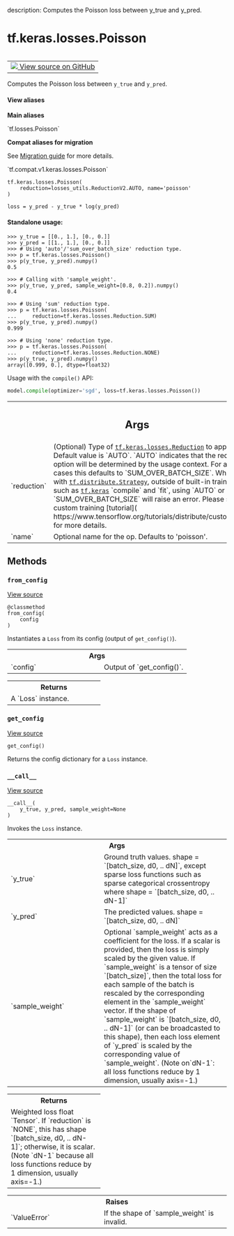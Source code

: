 description: Computes the Poisson loss between y_true and y_pred.

<div itemscope itemtype="http://developers.google.com/ReferenceObject">
<meta itemprop="name" content="tf.keras.losses.Poisson" />
<meta itemprop="path" content="Stable" />
<meta itemprop="property" content="__call__"/>
<meta itemprop="property" content="__init__"/>
<meta itemprop="property" content="from_config"/>
<meta itemprop="property" content="get_config"/>
</div>

# tf.keras.losses.Poisson

<!-- Insert buttons and diff -->

<table class="tfo-notebook-buttons tfo-api nocontent" align="left">
<td>
  <a target="_blank" href="https://github.com/tensorflow/tensorflow/blob/r2.4/tensorflow/python/keras/losses.py#L924-L976">
    <img src="https://www.tensorflow.org/images/GitHub-Mark-32px.png" />
    View source on GitHub
  </a>
</td>
</table>



Computes the Poisson loss between `y_true` and `y_pred`.

<section class="expandable">
  <h4 class="showalways">View aliases</h4>
  <p>
<b>Main aliases</b>
<p>`tf.losses.Poisson`</p>

<b>Compat aliases for migration</b>
<p>See
<a href="https://www.tensorflow.org/guide/migrate">Migration guide</a> for
more details.</p>
<p>`tf.compat.v1.keras.losses.Poisson`</p>
</p>
</section>

<pre class="devsite-click-to-copy prettyprint lang-py tfo-signature-link">
<code>tf.keras.losses.Poisson(
    reduction=losses_utils.ReductionV2.AUTO, name='poisson'
)
</code></pre>



<!-- Placeholder for "Used in" -->

`loss = y_pred - y_true * log(y_pred)`

#### Standalone usage:



```
>>> y_true = [[0., 1.], [0., 0.]]
>>> y_pred = [[1., 1.], [0., 0.]]
>>> # Using 'auto'/'sum_over_batch_size' reduction type.
>>> p = tf.keras.losses.Poisson()
>>> p(y_true, y_pred).numpy()
0.5
```

```
>>> # Calling with 'sample_weight'.
>>> p(y_true, y_pred, sample_weight=[0.8, 0.2]).numpy()
0.4
```

```
>>> # Using 'sum' reduction type.
>>> p = tf.keras.losses.Poisson(
...     reduction=tf.keras.losses.Reduction.SUM)
>>> p(y_true, y_pred).numpy()
0.999
```

```
>>> # Using 'none' reduction type.
>>> p = tf.keras.losses.Poisson(
...     reduction=tf.keras.losses.Reduction.NONE)
>>> p(y_true, y_pred).numpy()
array([0.999, 0.], dtype=float32)
```

Usage with the `compile()` API:

```python
model.compile(optimizer='sgd', loss=tf.keras.losses.Poisson())
```

<!-- Tabular view -->
 <table class="responsive fixed orange">
<colgroup><col width="214px"><col></colgroup>
<tr><th colspan="2"><h2 class="add-link">Args</h2></th></tr>

<tr>
<td>
`reduction`
</td>
<td>
(Optional) Type of <a href="../../../tf/keras/losses/Reduction.md"><code>tf.keras.losses.Reduction</code></a> to apply to
loss. Default value is `AUTO`. `AUTO` indicates that the reduction
option will be determined by the usage context. For almost all cases
this defaults to `SUM_OVER_BATCH_SIZE`. When used with
<a href="../../../tf/distribute/Strategy.md"><code>tf.distribute.Strategy</code></a>, outside of built-in training loops such as
<a href="../../../tf/keras.md"><code>tf.keras</code></a> `compile` and `fit`, using `AUTO` or `SUM_OVER_BATCH_SIZE`
will raise an error. Please see this custom training [tutorial](
https://www.tensorflow.org/tutorials/distribute/custom_training)
for more details.
</td>
</tr><tr>
<td>
`name`
</td>
<td>
Optional name for the op. Defaults to 'poisson'.
</td>
</tr>
</table>



## Methods

<h3 id="from_config"><code>from_config</code></h3>

<a target="_blank" href="https://github.com/tensorflow/tensorflow/blob/r2.4/tensorflow/python/keras/losses.py#L156-L166">View source</a>

<pre class="devsite-click-to-copy prettyprint lang-py tfo-signature-link">
<code>@classmethod</code>
<code>from_config(
    config
)
</code></pre>

Instantiates a `Loss` from its config (output of `get_config()`).


<!-- Tabular view -->
 <table class="responsive fixed orange">
<colgroup><col width="214px"><col></colgroup>
<tr><th colspan="2">Args</th></tr>

<tr>
<td>
`config`
</td>
<td>
Output of `get_config()`.
</td>
</tr>
</table>



<!-- Tabular view -->
 <table class="responsive fixed orange">
<colgroup><col width="214px"><col></colgroup>
<tr><th colspan="2">Returns</th></tr>
<tr class="alt">
<td colspan="2">
A `Loss` instance.
</td>
</tr>

</table>



<h3 id="get_config"><code>get_config</code></h3>

<a target="_blank" href="https://github.com/tensorflow/tensorflow/blob/r2.4/tensorflow/python/keras/losses.py#L258-L263">View source</a>

<pre class="devsite-click-to-copy prettyprint lang-py tfo-signature-link">
<code>get_config()
</code></pre>

Returns the config dictionary for a `Loss` instance.


<h3 id="__call__"><code>__call__</code></h3>

<a target="_blank" href="https://github.com/tensorflow/tensorflow/blob/r2.4/tensorflow/python/keras/losses.py#L117-L154">View source</a>

<pre class="devsite-click-to-copy prettyprint lang-py tfo-signature-link">
<code>__call__(
    y_true, y_pred, sample_weight=None
)
</code></pre>

Invokes the `Loss` instance.


<!-- Tabular view -->
 <table class="responsive fixed orange">
<colgroup><col width="214px"><col></colgroup>
<tr><th colspan="2">Args</th></tr>

<tr>
<td>
`y_true`
</td>
<td>
Ground truth values. shape = `[batch_size, d0, .. dN]`, except
sparse loss functions such as sparse categorical crossentropy where
shape = `[batch_size, d0, .. dN-1]`
</td>
</tr><tr>
<td>
`y_pred`
</td>
<td>
The predicted values. shape = `[batch_size, d0, .. dN]`
</td>
</tr><tr>
<td>
`sample_weight`
</td>
<td>
Optional `sample_weight` acts as a
coefficient for the loss. If a scalar is provided, then the loss is
simply scaled by the given value. If `sample_weight` is a tensor of size
`[batch_size]`, then the total loss for each sample of the batch is
rescaled by the corresponding element in the `sample_weight` vector. If
the shape of `sample_weight` is `[batch_size, d0, .. dN-1]` (or can be
broadcasted to this shape), then each loss element of `y_pred` is scaled
by the corresponding value of `sample_weight`. (Note on`dN-1`: all loss
functions reduce by 1 dimension, usually axis=-1.)
</td>
</tr>
</table>



<!-- Tabular view -->
 <table class="responsive fixed orange">
<colgroup><col width="214px"><col></colgroup>
<tr><th colspan="2">Returns</th></tr>
<tr class="alt">
<td colspan="2">
Weighted loss float `Tensor`. If `reduction` is `NONE`, this has
shape `[batch_size, d0, .. dN-1]`; otherwise, it is scalar. (Note `dN-1`
because all loss functions reduce by 1 dimension, usually axis=-1.)
</td>
</tr>

</table>



<!-- Tabular view -->
 <table class="responsive fixed orange">
<colgroup><col width="214px"><col></colgroup>
<tr><th colspan="2">Raises</th></tr>

<tr>
<td>
`ValueError`
</td>
<td>
If the shape of `sample_weight` is invalid.
</td>
</tr>
</table>





